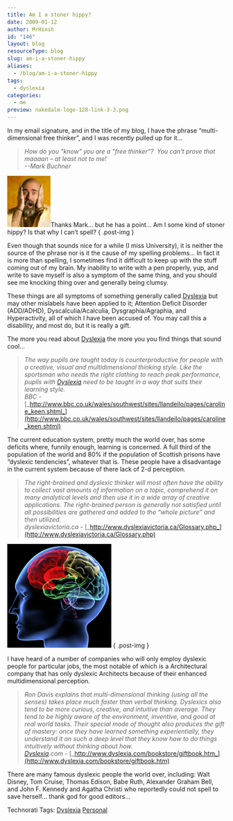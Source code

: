 ```yaml
---
title: Am I a stoner hippy?
date: 2009-01-12
author: MrHinsh
id: "146"
layout: blog
resourceType: blog
slug: am-i-a-stoner-hippy
aliases:
  - /blog/am-i-a-stoner-hippy
tags:
  - dyslexia
categories:
  - me
preview: nakedalm-logo-128-link-3-3.png
---
```


In my email signature, and in the title of my blog, I have the phrase “multi-dimensional free thinker”, and I was recently pulled up for it…

> _How do you "know" you are a "free thinker"?  You can't prove that maaaan – at least not to me!  
> \--Mark Buchner_

[![Hippy Dude](images/AmIastonerhippy_146A1-image_thumb-2-2.png)](http://blog.hinshelwood.com/files/2011/05/GWB-WindowsLiveWriter-AmIastonerhippy_146A1-image_2.png)Thanks Mark… but he has a point… Am I some kind of stoner hippy? Is that why I can’t spell?
{ .post-img }

Even though that sounds nice for a while (I miss University), it is neither the source of the phrase nor is it the cause of my spelling problems… In fact it is more than spelling, I sometimes find it difficult to keep up with the stuff coming out of my brain. My inability to write with a pen properly, yup, and write to save myself is also a symptom of the same thing, and you should see me knocking thing over and generally being clumsy.

These things are all symptoms of something generally called [Dyslexia](http://www.dyslexia.tv/freethinkersu/dyslexic_dictionary.htm "Multi-dimensional FreeThinking") but may other mislabels have been applied to it; Attention Deficit Disorder (ADD/ADHD), Dyscalculia/Acalculia, Dysgraphia/Agraphia, and Hyperactivity, all of which I have been accused of. You may call this a disability, and most do, but it is really a gift.

The more you read about [Dyslexia](http://www.dyslexia.tv/freethinkersu/dyslexic_dictionary.htm "Multi-dimensional FreeThinking") the more you you find things that sound cool…

> _The way pupils are taught today is counterproductive for people with a creative, visual and multidimensional thinking style. Like the sportsman who needs the right clothing to reach peak performance, pupils with [Dyslexia](http://www.dyslexia.tv/freethinkersu/dyslexic_dictionary.htm "Multi-dimensional FreeThinking") need to be taught in a way that suits their learning style.  
> BBC -_ [_http://www.bbc.co.uk/wales/southwest/sites/llandeilo/pages/caroline_keen.shtml_](http://www.bbc.co.uk/wales/southwest/sites/llandeilo/pages/caroline_keen.shtml)

The current education system, pretty much the world over, has some deficits where, funnily enough, learning is concerned. A full third of the population of the world and 80% if the population of Scottish prisons have “dyslexic tendencies”, whatever that is. These people have a disadvantage in the current system because of there lack of 2-d perception.

> _The right-brained and dyslexic thinker will most often have the ability to collect vast amounts of information on a topic, comprehend it on many analytical levels and then use it in a wide array of creative applications. The right-brained person is generally not satisfied until all possibilities are gathered and added to the “whole picture” and then utilized.  
> dyslexiavictoria.ca -_ [_http://www.dyslexiavictoria.ca/Glossary.php_](http://www.dyslexiavictoria.ca/Glossary.php)

[![image](images/AmIastonerhippy_146A1-image_thumb_1-1-1.png)](http://blog.hinshelwood.com/files/2011/05/GWB-WindowsLiveWriter-AmIastonerhippy_146A1-image_4.png)
{ .post-img }

I have heard of a number of companies who will only employ dyslexic people for particular jobs, the most notable of which is a Architectural company that has only dyslexic Architects because of their enhanced multidimensional perception.

> _Ron Davis explains that multi-dimensional thinking (using all the senses) takes place much faster than verbal thinking. Dyslexics also tend to be more curious, creative, and intuitive than average. They tend to be highly aware of the environment, inventive, and good at real world tasks. Their special mode of thought also produces the gift of mastery: once they have learned something experientially, they understand it on such a deep level that they know how to do things intuitively without thinking about how.  
> [Dyslexia](http://www.dyslexia.tv/freethinkersu/dyslexic_dictionary.htm "Multi-dimensional FreeThinking").com -_ [_http://www.dyslexia.com/bookstore/giftbook.htm_](http://www.dyslexia.com/bookstore/giftbook.htm)

There are many famous dyslexic people the world over, including: Walt Disney, Tom Cruise, Thomas Edison, Babe Ruth, Alexander Graham Bell, and John F. Kennedy and Agatha Christi who reportedly could not spell to save herself… thank god for good editors…

Technorati Tags: [Dyslexia](http://technorati.com/tags/Dyslexia) [Personal](http://technorati.com/tags/Personal)
